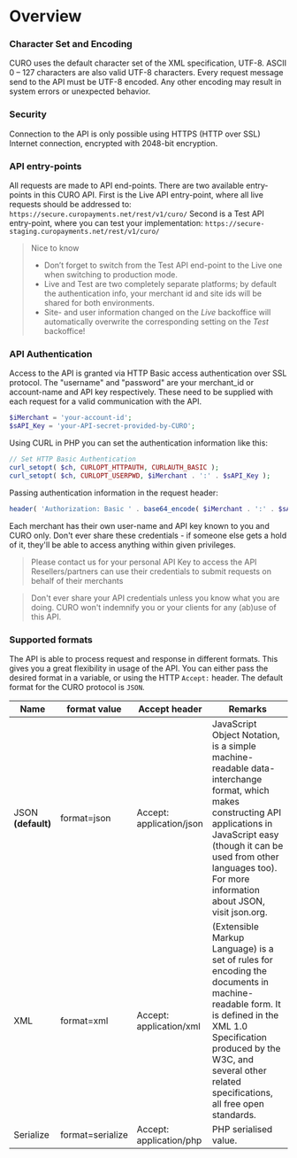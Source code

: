 # Overview

### Character Set and Encoding

CURO uses the default character set of the XML specification, UTF-8. ASCII 0 – 127 characters are also valid UTF-8 characters.
Every request message send to the API must be UTF-8 encoded. Any other encoding may result in system errors or unexpected behavior.

### Security

Connection to the API is only possible using HTTPS (HTTP over SSL) Internet connection, encrypted with 2048-bit encryption.

### API entry-points

All requests are made to API end-points. There are two available entry-points in this CURO API.
First is the Live API entry-point, where all live requests should be addressed to:<nl/>
`https://secure.curopayments.net/rest/v1/curo/`<nl/>
Second is a Test API entry-point, where you can test your implementation:<nl/>
`https://secure-staging.curopayments.net/rest/v1/curo/`

>Nice to know
>* Don’t forget to switch from the Test API end-point to the Live one when switching to production mode.
>* Live and Test are two completely separate platforms; by default the authentication info, your merchant id and site ids will be shared for both environments.
>* Site- and user information changed on the _Live_ backoffice will automatically overwrite the corresponding setting on the _Test_ backoffice!

### API Authentication

Access to the API is granted via HTTP Basic access authentication over SSL protocol. The "username" and "password" are your merchant_id or account-name and API key respectively. These need to be supplied with each request for a valid communication with the API.

<!-- lineNumbers: false -->
```php
$iMerchant = 'your-account-id';
$sAPI_Key = 'your-API-secret-provided-by-CURO';
```
Using CURL in PHP you can set the authentication information like this:
<!-- lineNumbers: false -->
```php
// Set HTTP Basic Authentication
curl_setopt( $ch, CURLOPT_HTTPAUTH, CURLAUTH_BASIC );
curl_setopt( $ch, CURLOPT_USERPWD, $iMerchant . ':' . $sAPI_Key );
```
Passing authentication information in the request header:
<!-- lineNumbers: false -->
```php
header( 'Authorization: Basic ' . base64_encode( $iMerchant . ':' . $sAPI_Key ) );
```
Each merchant has their own user-name and API key known to you and CURO only. Don't ever share these credentials - if someone else gets a hold of it, they'll be able to access anything within given privileges.
>Please contact us for your personal API Key to access the API<nl/>
>Resellers/partners can use their credentials to submit requests on behalf of their merchants
<!-- theme: warning -->
>Don't ever share your API credentials unless you know what you are doing.<nl/>
CURO won't indemnify you or your clients for any (ab)use of this API.

### Supported formats

The API is able to process request and response in different formats. This gives you a great flexibility in usage of the API.
You can either pass the desired format in a variable, or using the HTTP `Accept:` header. The default format for the CURO protocol is `JSON`.

Name | format value | Accept header | Remarks
--- | --- | --- | ---
JSON **(default)** | format=json | Accept: application/json | JavaScript Object Notation, is a simple machine-readable data-interchange format, which makes constructing API applications in JavaScript easy (though it can be used from other languages too). For more information about JSON, visit json.org.
XML	| format=xml | Accept: application/xml | (Extensible Markup Language) is a set of rules for encoding the documents in machine-readable form. It is defined in the XML 1.0 Specification produced by the W3C, and several other related specifications, all free open standards.
Serialize | format=serialize | Accept: application/php | PHP serialised value.
